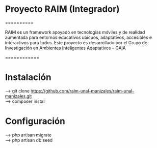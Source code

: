 # Proyecto RAIM (Integrador)
==========

RAIM es un framework apoyado en tecnologías móviles y de realidad aumentada para entornos educativos ubicuos, adaptativos, accesibles e interactivos para todos. Este proyecto es desarrollado por el Grupo de Investigación en Ambientes Inteligentes Adaptativos – GAIA

============
# Instalación  

  --> git clone https://github.com/raim-unal-manizales/raim-unal-manizales.git <br>
  --> composer install

# Configuración
  --> php artisan migrate <br>
  --> php artisan db:seed



